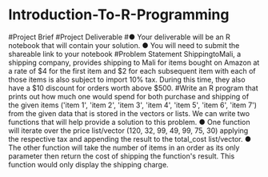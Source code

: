 # Introduction-To-R-Programming
#Project Brief
#Project Deliverable
#● Your deliverable will be an R notebook that will contain your solution.
● You will need to submit the shareable link to your notebook
#Problem Statement
ShippingtoMali, a shipping company, provides shipping to Mali for items bought on Amazon at a
rate of $4 for the first item and $2 for each subsequent item with each of those items is also
subject to import 10% tax. During this time, they also have a $10 discount for orders worth
above $500.
#Write an R program that prints out how much one would spend for both purchase and shipping
of the given items ('item 1', 'item 2', 'item 3', 'item 4', 'item 5', 'item 6', 'item 7') from the given
data that is stored in the vectors or lists.
We can write two functions that will help provide a solution to this problem.
● One function will iterate over the price list/vector (120, 32, 99, 49, 99, 75, 30) applying
the respective tax and appending the result to the total_cost list/vector.
● The other function will take the number of items in an order as its only parameter then
return the cost of shipping the function's result. This function would only display the
shipping charge.
